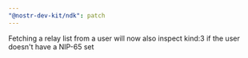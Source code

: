 ```yaml
---
"@nostr-dev-kit/ndk": patch
---
```


Fetching a relay list from a user will now also inspect kind:3 if the user doesn't have a NIP-65 set
